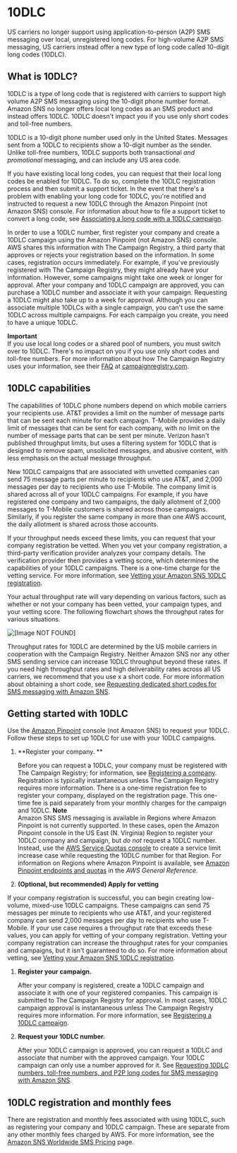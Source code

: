 # 10DLC<a name="channels-sms-originating-identities-10dlc"></a>

US carriers no longer support using application\-to\-person \(A2P\) SMS messaging over local, unregistered long codes\. For high\-volume A2P SMS messaging, US carriers instead offer a new type of long code called 10\-digit long codes \(10DLC\)\.

## What is 10DLC?<a name="sns-what-is-10dlc"></a>

10DLC is a type of long code that is registered with carriers to support high volume A2P SMS messaging using the 10\-digit phone number format\. Amazon SNS no longer offers local long codes as an SMS product and instead offers 10DLC\. 10DLC doesn't impact you if you use only short codes and toll\-free numbers\.

10DLC is a 10\-digit phone number used only in the United States\. Messages sent from a 10DLC to recipients show a 10\-digit number as the sender\. Unlike toll\-free numbers, 10DLC supports both transactional *and promotional* messaging, and can include any US area code\.

If you have existing local long codes, you can request that their local long codes be enabled for 10DLC\. To do so, complete the 10DLC registration process and then submit a support ticket\. In the event that there's a problem with enabling your long code for 10DLC, you're notified and instructed to request a new 10DLC through the Amazon Pinpoint \(not Amazon SNS\) console\. For information about how to file a support ticket to convert a long code, see [Associating a long code with a 10DLC campaign](sns-settings-associate-long-code-10dlc.md)\.

In order to use a 10DLC number, first register your company and create a 10DLC campaign using the Amazon Pinpoint \(not Amazon SNS\) console\. AWS shares this information with The Campaign Registry, a third party that approves or rejects your registration based on the information\. In some cases, registration occurs immediately\. For example, if you've previously registered with The Campaign Registry, they might already have your information\. However, some campaigns might take one week or longer for approval\. After your company and 10DLC campaign are approved, you can purchase a 10DLC number and associate it with your campaign\. Requesting a 10DLC might also take up to a week for approval\. Although you can associate multiple 10DLCs with a single campaign, you can't use the same 10DLC across multiple campaigns\. For each campaign you create, you need to have a unique 10DLC\. 

**Important**  
If you use local long codes or a shared pool of numbers, you must switch over to 10DLC\. There's no impact on you if you use only short codes and toll\-free numbers\. For more information about how The Campaign Registry uses your information, see their [FAQ](https://www.campaignregistry.com/faq/) at [campaignregistry\.com](https://www.campaignregistry.com)\.

## 10DLC capabilities<a name="sns-10dlc-capabilities"></a>

The capabilities of 10DLC phone numbers depend on which mobile carriers your recipients use\. AT&T provides a limit on the number of message parts that can be sent each minute for each campaign\. T\-Mobile provides a daily limit of messages that can be sent for each company, with no limit on the number of message parts that can be sent per minute\. Verizon hasn't published throughput limits, but uses a filtering system for 10DLC that is designed to remove spam, unsolicited messages, and abusive content, with less emphasis on the actual message throughput\.

New 10DLC campaigns that are associated with unvetted companies can send 75 message parts per minute to recipients who use AT&T, and 2,000 messages per day to recipients who use T\-Mobile\. The company limit is shared across all of your 10DLC campaigns\. For example, if you have registered one company and two campaigns, the daily allotment of 2,000 messages to T\-Mobile customers is shared across those campaigns\. Similarly, if you register the same company in more than one AWS account, the daily allotment is shared across those accounts\.

If your throughput needs exceed these limits, you can request that your company registration be vetted\. When you vet your company registration, a third\-party verification provider analyzes your company details\. The verification provider then provides a vetting score, which determines the capabilities of your 10DLC campaigns\. There is a one\-time charge for the vetting service\. For more information, see [Vetting your Amazon SNS 10DLC registration](sns-settings-register-company.md#sns-10dlc-vetting)\.

Your actual throughput rate will vary depending on various factors, such as whether or not your company has been vetted, your campaign types, and your vetting score\. The following flowchart shows the throughput rates for various situations\.

![\[Image NOT FOUND\]](http://docs.aws.amazon.com/sns/latest/dg/images/sns-10DLC.png)

Throughput rates for 10DLC are determined by the US mobile carriers in cooperation with the Campaign Registry\. Neither Amazon SNS nor any other SMS sending service can increase 10DLC throughput beyond these rates\. If you need high throughput rates and high deliverability rates across all US carriers, we recommend that you use x a short code\. For more information about obtaining a short code, see [Requesting dedicated short codes for SMS messaging with Amazon SNS](channels-sms-awssupport-short-code.md)\.

## Getting started with 10DLC<a name="sns-getting-started-with-10dlc"></a>

Use the [Amazon Pinpoint](https://console.aws.amazon.com/pinpoint/) console \(not Amazon SNS\) to request your 10DLC\. Follow these steps to set up 10DLC for use with your 10DLC campaigns\.

1. **Register your company\. **

   Before you can request a 10DLC, your company must be registered with The Campaign Registry; for information, see [Registering a company](sns-settings-register-company.md)\. Registration is typically instantaneous unless The Campaign Registry requires more information\. There is a one\-time registration fee to register your company, displayed on the registration page\. This one\-time fee is paid separately from your monthly charges for the campaign and 10DLC\. 
**Note**  
Amazon SNS SMS messaging is available in Regions where Amazon Pinpoint is not currently supported\. In these cases, open the Amazon Pinpoint console in the US East \(N\. Virginia\) Region to register your 10DLC company and campaign, but *do not* request a 10DLC number\. Instead, use the [AWS Service Quotas console](https://us-east-1.console.aws.amazon.com/support/home?region=us-east-1&skipRegion=true#/case/create?issueType=service-limit-increase) to create a service limit increase case while requesting the 10DLC number for that Region\. For information on Regions where Amazon Pinpoint is available, see [Amazon Pinpoint endpoints and quotas](https://docs.aws.amazon.com/general/latest/gr/pinpoint.html) in the *AWS General Reference*\.

1.  **\(Optional, but recommended\) Apply for vetting**

   If your company registration is successful, you can begin creating low\-volume, mixed\-use 10DLC campaigns\. These campaigns can send 75 messages per minute to recipients who use AT&T, and your registered company can send 2,000 messages per day to recipients who use T\-Mobile\. If your use case requires a throughput rate that exceeds these values, you can apply for vetting of your company registration\. Vetting your company registration can increase the throughput rates for your companies and campaigns, but it isn't guaranteed to do so\. For more information about vetting, see [Vetting your Amazon SNS 10DLC registration](sns-settings-register-company.md#sns-10dlc-vetting)\.

1. **Register your campaign\.**

   After your company is registered, create a 10DLC campaign and associate it with one of your registered companies\. This campaign is submitted to The Campaign Registry for approval\. In most cases, 10DLC campaign approval is instantaneous unless The Campaign Registry requires more information\. For more information, see [Registering a 10DLC campaign](sns-settings-register-campaign-10dlc.md)\. 

1. **Request your 10DLC number\.**

   After your 10DLC campaign is approved, you can request a 10DLC and associate that number with the approved campaign\. Your 10DLC campaign can only use a number approved for it\. See [Requesting 10DLC numbers, toll\-free numbers, and P2P long codes for SMS messaging with Amazon SNS](channels-sms-awssupport-long-code.md)\. 

## 10DLC registration and monthly fees<a name="sns-10dlc-fees"></a>

There are registration and monthly fees associated with using 10DLC, such as registering your company and 10DLC campaign\. These are separate from any other monthly fees charged by AWS\. For more information, see the [Amazon SNS Worldwide SMS Pricing](https://aws.amazon.com/sns/sms-pricing/) page\.